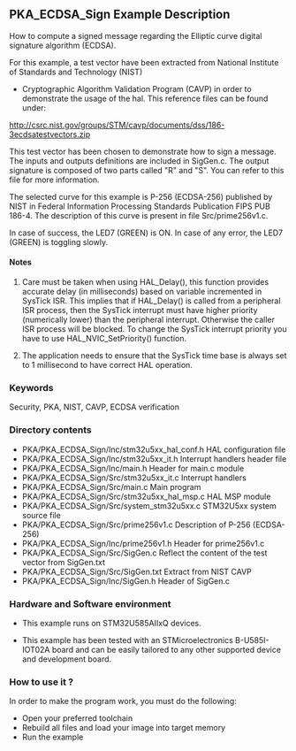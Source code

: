 ## <b>PKA_ECDSA_Sign Example Description</b>

How to compute a signed message regarding the Elliptic curve digital signature algorithm
(ECDSA).

For this example, a test vector have been extracted from National Institute of Standards and Technology (NIST)
 - Cryptographic Algorithm Validation Program (CAVP) in order to demonstrate the usage of the hal.
This reference files can be found under:

<a href= "http://csrc.nist.gov/groups/STM/cavp/documents/dss/186-3ecdsatestvectors.zip">http://csrc.nist.gov/groups/STM/cavp/documents/dss/186-3ecdsatestvectors.zip</a>

This test vector has been chosen to demonstrate how to sign a message. The inputs and outputs definitions are included
in SigGen.c. The output signature is composed of two parts called "R" and "S". You can refer to this file for more information.

The selected curve for this example is P-256 (ECDSA-256) published by NIST in
Federal Information Processing Standards Publication FIPS PUB 186-4. The description
of this curve is present in file Src/prime256v1.c.

In case of success, the LED7 (GREEN) is ON.
In case of any error, the LED7 (GREEN) is toggling slowly.

#### <b>Notes</b>

 1. Care must be taken when using HAL_Delay(), this function provides accurate delay (in milliseconds)
    based on variable incremented in SysTick ISR. This implies that if HAL_Delay() is called from
    a peripheral ISR process, then the SysTick interrupt must have higher priority (numerically lower)
    than the peripheral interrupt. Otherwise the caller ISR process will be blocked.
    To change the SysTick interrupt priority you have to use HAL_NVIC_SetPriority() function.

 2. The application needs to ensure that the SysTick time base is always set to 1 millisecond
    to have correct HAL operation.

### <b>Keywords</b>

Security, PKA, NIST, CAVP, ECDSA verification

### <b>Directory contents</b>

  - PKA/PKA_ECDSA_Sign/Inc/stm32u5xx_hal_conf.h    HAL configuration file
  - PKA/PKA_ECDSA_Sign/Inc/stm32u5xx_it.h          Interrupt handlers header file
  - PKA/PKA_ECDSA_Sign/Inc/main.h                  Header for main.c module
  - PKA/PKA_ECDSA_Sign/Src/stm32u5xx_it.c          Interrupt handlers
  - PKA/PKA_ECDSA_Sign/Src/main.c                  Main program
  - PKA/PKA_ECDSA_Sign/Src/stm32u5xx_hal_msp.c     HAL MSP module
  - PKA/PKA_ECDSA_Sign/Src/system_stm32u5xx.c      STM32U5xx system source file
  - PKA/PKA_ECDSA_Sign/Src/prime256v1.c            Description of P-256 (ECDSA-256)
  - PKA/PKA_ECDSA_Sign/Inc/prime256v1.h            Header for prime256v1.c
  - PKA/PKA_ECDSA_Sign/Src/SigGen.c                Reflect the content of the test vector from SigGen.txt
  - PKA/PKA_ECDSA_Sign/Src/SigGen.txt              Extract from NIST CAVP
  - PKA/PKA_ECDSA_Sign/Inc/SigGen.h                Header of SigGen.c

### <b>Hardware and Software environment</b>

  - This example runs on STM32U585AIIxQ devices.

  - This example has been tested with an STMicroelectronics B-U585I-IOT02A
    board and can be easily tailored to any other supported device
    and development board.

### <b>How to use it ?</b>

In order to make the program work, you must do the following:

 - Open your preferred toolchain
 - Rebuild all files and load your image into target memory
 - Run the example

